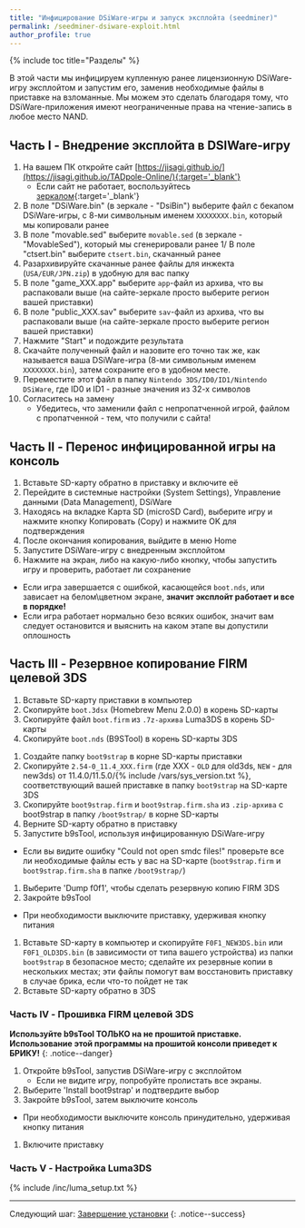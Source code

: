 ```yaml
---
title: "Инфицирование DSiWare-игры и запуск эксплойта (seedminer)"
permalink: /seedminer-dsiware-exploit.html
author_profile: true
---
```


{% include toc title="Разделы" %}

В этой части мы инфицируем купленную ранее лицензионную DSiWare-игру эксплойтом и запустим его, заменив необходимые файлы в приставке на взломанные. Мы можем это сделать благодаря тому, что DSiWare-приложения имеют неограниченные права на чтение-запись в любое место NAND. 

## Часть I - Внедрение эксплойта в DSIWare-игру

1. На вашем ПК откройте сайт [https://jisagi.github.io/](https://jisagi.github.io/TADpole-Online/){:target='_blank'}
	* Если сайт не работает, воспользуйтесь [зеркалом](https://jenkins.nelthorya.net/job/DSIHaxInjector/build){:target='_blank'}
1. В поле "DSiWare.bin" (в зеркале - "DsiBin") выберите файл с бекапом DSiWare-игры, с 8-ми символьным именем `XXXXXXXX.bin`, который мы копировали ранее
1. В поле "movable.sed" выберите `movable.sed` (в зеркале - "MovableSed"), который мы сгенерировали ранее
1/ В поле "ctsert.bin" выберите `ctsert.bin`, скачанный ранее
1. Разархивируйте скачанные ранее файлы для инжекта (`USA/EUR/JPN.zip`) в удобную для вас папку 
1. В поле "game_XXX.app" выберите `app`-файл из архива, что вы распаковали выше (на сайте-зеркале просто выберите регион вашей приставки)
1. В поле "public_XXX.sav" выберите `sav`-файл из архива, что вы распаковали выше (на сайте-зеркале просто выберите регион вашей приставки)
1. Нажмите "Start" и подождите результата
1. Скачайте полученный файл и назовите его точно так же, как называется ваша DSiWare-игра (8-ми символьным именем `XXXXXXXX.bin`), затем сохраните его в удобном месте.
1. Переместите этот файл в папку `Nintendo 3DS/ID0/ID1/Nintendo DSiWare`, где ID0 и ID1 - разные значения из 32-х символов
1. Согласитесь на замену 
	* Убедитесь, что заменили файл с непропатченной игрой, файлом с пропатченной - тем, что получили с сайта!
  
## Часть II - Перенос инфицированной игры на консоль

1. Вставьте SD-карту обратно в приставку и включите её
1. Перейдите в системные настройки (System Settings), Управление данными (Data Management), DSiWare
1. Находясь на вкладке Карта SD (microSD Card), выберите игру и нажмите кнопку Копировать (Copy) и нажмите OK для подтверждения 
1. После окончания копирования, выйдите в меню Home
1. Запустите DSiWare-игру с внедренным эксплойтом
1. Нажмите на экран, либо на какую-либо кнопку, чтобы запустить игру и проверить, работает ли сохранение
  + Если игра завершается с ошибкой, касающейся `boot.nds`, или зависает на белом\цветном экране, **значит эксплойт работает и все в порядке!**
  + Если игра работает нормально безо всяких ошибок, значит вам следует остановится и выяснить на каком этапе вы допустили оплошность

## Часть III - Резервное копирование FIRM целевой 3DS

1. Вставьте SD-карту приставки в компьютер
1. Скопируйте `boot.3dsx` (Homebrew Menu 2.0.0) в корень SD-карты
1. Скопируйте файл `boot.firm` из `.7z-архива` Luma3DS в корень SD-карты
1. Скопируйте `boot.nds` (B9STool) в корень SD-карты 3DS
<!-- 1. Скопируйте `boot.3dsx` (OCS) в корень SD-карты -->
1. Создайте папку `boot9strap` в корне SD-карты приставки
1. Скопируйте `2.54-0_11.4_XXX.firm` (где XXX - `OLD` для old3ds, `NEW` - для new3ds) от 11.4.0/11.5.0/{% include /vars/sys_version.txt %}, соответствующий вашей приставке в папку `boot9strap` на SD-карте 3DS
1. Скопируйте `boot9strap.firm` и `boot9strap.firm.sha` из `.zip-архива` с boot9strap в папку `/boot9strap/` в корне SD-карты
1. Верните SD-карту обратно в приставку
1. Запустите b9sTool, используя инфицированную DSiWare-игру
  + Если вы видите ошибку "Could not open smdc files!" проверьте все ли необходимые файлы есть у вас на SD-карте (`boot9strap.firm` и `boot9strap.firm.sha` в папке `/boot9strap/`)
1. Выберите 'Dump f0f1', чтобы сделать резервную копию FIRM 3DS
1. Закройте b9sTool
  + При необходимости выключите приставку, удерживая кнопку питания
1. Вставьте SD-карту в компьютер и скопируйте `F0F1_NEW3DS.bin` или `F0F1_OLD3DS.bin` (в зависимости от типа вашего устройства) из папки `boot9strap` в безопасное место; сделайте их резервные копии в нескольких местах; эти файлы помогут вам восстановить приставку в случае брика, если что-то пойдет не так
1. Вставьте SD-карту обратно в 3DS

### Часть IV - Прошивка FIRM целевой 3DS

**Используйте b9sTool ТОЛЬКО на не прошитой приставке. Использование этой программы на прошитой консоли приведет к БРИКУ!**
{: .notice--danger}

1. Откройте b9sTool, запустив DSiWare-игру с эксплойтом
	+ Если не видите игру, попробуйте пролистать все экраны.
1. Выберите 'Install boot9strap' и подтвердите выбор
1. Закройте b9sTool, затем выключите консоль
  + При необходимости выключите консоль принудительно, удерживая кнопку питания
1. Включите приставку

### Часть V - Настройка Luma3DS

{% include /inc/luma_setup.txt %}
		
___
		
Следующий шаг: [Завершение установки](finalizing-setup)
{: .notice--success}